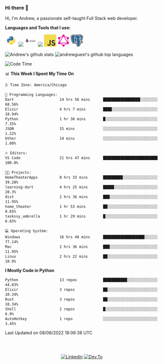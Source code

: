 ### Hi there 👋

Hi, I'm Andrew, a passionate self-taught Full Stack web developer.

**Languages and Tools that I use:**  

<code><img height="40" src="https://raw.githubusercontent.com/github/explore/80688e429a7d4ef2fca1e82350fe8e3517d3494d/topics/python/python.png"></code>
<code><img height="40" src="https://fastapi.tiangolo.com/img/logo-margin/logo-teal.png"></code>
<code><img height="40" src="https://raw.githubusercontent.com/github/explore/d106aa3f6fa091ab80ab5c8cf0d931baff3caaea/topics/elixir/elixir.png"></code>
<code><img height="40" src="https://img.stackshare.io/service/3262/-s9uoLIN.png"></code>
<code><img height="40" src="https://raw.githubusercontent.com/github/explore/80688e429a7d4ef2fca1e82350fe8e3517d3494d/topics/javascript/javascript.png"></code>
<code><img height="40" src="https://raw.githubusercontent.com/github/explore/5c058a388828bb5fde0bcafd4bc867b5bb3f26f3/topics/graphql/graphql.png"></code>
<code><img height="40" src="https://raw.githubusercontent.com/github/explore/80688e429a7d4ef2fca1e82350fe8e3517d3494d/topics/postgresql/postgresql.png"></code>

![Andrew's github stats](https://github-readme-stats.vercel.app/api?username=andrewguest&show_icons=true&theme=vue-dark&count_private=true)
<img height="180em" src="https://github-readme-stats.vercel.app/api/top-langs/?username=andrewguest&theme=vue-dark&layout=compact" alt="andrewguest's github top languages" />

<!--START_SECTION:waka-->
![Code Time](http://img.shields.io/badge/Code%20Time-1%2C141%20hrs%2018%20mins-blue)

📊 **This Week I Spent My Time On** 

```text
⌚︎ Time Zone: America/Chicago

💬 Programming Languages: 
Dart                     14 hrs 56 mins      █████████████████░░░░░░░░   68.56% 
Elixir                   4 hrs 7 mins        ████░░░░░░░░░░░░░░░░░░░░░   18.94% 
Python                   1 hr 36 mins        █░░░░░░░░░░░░░░░░░░░░░░░░   7.35% 
JSON                     15 mins             ░░░░░░░░░░░░░░░░░░░░░░░░░   1.22% 
Other                    14 mins             ░░░░░░░░░░░░░░░░░░░░░░░░░   1.08%

🔥 Editors: 
VS Code                  21 hrs 47 mins      █████████████████████████   100.0%

🐱‍💻 Projects: 
HomeTheaterApps          8 hrs 33 mins       █████████░░░░░░░░░░░░░░░░   39.28% 
learning-dart            4 hrs 25 mins       █████░░░░░░░░░░░░░░░░░░░░   20.3% 
dist                     2 hrs 36 mins       ███░░░░░░░░░░░░░░░░░░░░░░   11.95% 
home_theater             1 hr 53 mins        ██░░░░░░░░░░░░░░░░░░░░░░░   8.65% 
taskssy_umbrella         1 hr 29 mins        █░░░░░░░░░░░░░░░░░░░░░░░░   6.83%

💻 Operating System: 
Windows                  16 hrs 48 mins      ███████████████████░░░░░░   77.14% 
Mac                      2 hrs 36 mins       ███░░░░░░░░░░░░░░░░░░░░░░   11.95% 
Linux                    2 hrs 22 mins       ██░░░░░░░░░░░░░░░░░░░░░░░   10.9%

```

**I Mostly Code in Python** 

```text
Python                   13 repos            ███████████░░░░░░░░░░░░░░   44.83% 
Elixir                   3 repos             ██░░░░░░░░░░░░░░░░░░░░░░░   10.34% 
Rust                     3 repos             ██░░░░░░░░░░░░░░░░░░░░░░░   10.34% 
Shell                    2 repos             █░░░░░░░░░░░░░░░░░░░░░░░░   6.9% 
AutoHotkey               1 repo              ░░░░░░░░░░░░░░░░░░░░░░░░░   3.45%

```



 Last Updated on 08/06/2022 18:06:38 UTC
<!--END_SECTION:waka-->

<br><br>
<p align="center">
   <a href="https://www.linkedin.com/in/andrew-guest-a891759a" target="_blank"><img src="https://img.shields.io/badge/LinkedIn-0077B5?style=for-the-badge&logo=linkedin&logoColor=white" alt="Linkedin"></a>
  <a href="https://dev.to/aguest" target="_blank"><img src="https://img.shields.io/badge/Dev.to-0A0A0A?style=for-the-badge&logo=dev%2Eto&logoColor=white" alt="Dev.To"></a>
</p>
